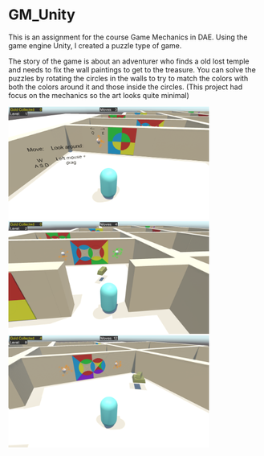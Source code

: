 # GM_Unity

This is an assignment for the course Game Mechanics in DAE. 
Using the game engine Unity, I created a puzzle type of game.

The story of the game is about an adventurer who finds a old lost temple and needs to fix the wall paintings to get to the treasure. 
You can solve the puzzles by rotating the circles in the walls to try to match the colors with both the colors around it and those inside the circles.
(This project had focus on the mechanics so the art looks quite minimal)

<img src="Images/Screenshot1.png" width="400"/>
<img src="Images/Screenshot2.png" width="400"/>
<img src="Images/Screenshot3.png" width="400"/>
